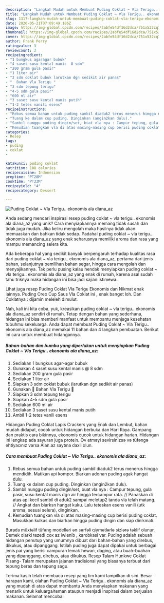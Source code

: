 ```yaml
---
description: "Langkah Mudah untuk Membuat Puding Coklat ~ Vla Terigu.. ekonomis ala diana_az yang Bikin Ngiler"
title: "Langkah Mudah untuk Membuat Puding Coklat ~ Vla Terigu.. ekonomis ala diana_az yang Bikin Ngiler"
slug: 1317-langkah-mudah-untuk-membuat-puding-coklat-vla-terigu-ekonomis-ala-diana-az-yang-bikin-ngiler
date: 2020-05-21T07:09:49.186Z
image: https://img-global.cpcdn.com/recipes/2abfe54df16d2dca/751x532cq70/puding-coklat-vla-terigu-ekonomis-ala-diana_az-foto-resep-utama.jpg
thumbnail: https://img-global.cpcdn.com/recipes/2abfe54df16d2dca/751x532cq70/puding-coklat-vla-terigu-ekonomis-ala-diana_az-foto-resep-utama.jpg
cover: https://img-global.cpcdn.com/recipes/2abfe54df16d2dca/751x532cq70/puding-coklat-vla-terigu-ekonomis-ala-diana_az-foto-resep-utama.jpg
author: Frank Perry
ratingvalue: 3
reviewcount: 3
recipeingredient:
- "1 bungkus agaragar bubuk"
- "4 saset susu kental manis  8 sdm"
- "200 gram gula pasir"
- "1 liter air"
- "3 sdm coklat bubuk larutkan dgn sedikit air panas"
- "  Bahan Vla Terigu "
- "3 sdm tepung terigu"
- "4-5 sdm gula pasir"
- "600 ml air"
- "3 saset susu kental manis putih"
- "1-2 tetes vanili esens"
recipeinstructions:
- "Rebus semua bahan untuk puding sambil diaduk2 terus menerus hingga mendidih. Matikan api kompor. Biarkan adonan puding agak hangat dulu."
- "Tuang ke dalam cup puding. Dinginkan (angin2kan dulu)."
- "Sambil nunggu puding dingin/set, buat vla nya : Campur tepung, gula pasir, susu kental manis dgn air hingga tercampur rata. // Panaskan di atas api kecil sambil di aduk2 sampai meletup2 tanda vla telah matang. // Angkat dan biarksn hangat kuku. Lalu teteskan esens vanili (utk aroma, sesuai selera), dinginkan."
- "Kemudian tuangkan vla di atas masing-masing cup berisi puding coklat. Masukkan kulkas dan biarkan hingga puding dingin dan siap dinikmati."
categories:
- Resep
tags:
- puding
- coklat
- 

katakunci: puding coklat  
nutrition: 108 calories
recipecuisine: Indonesian
preptime: "PT28M"
cooktime: "PT33M"
recipeyield: "4"
recipecategory: Dessert

---
```



![Puding Coklat ~ Vla Terigu.. ekonomis ala diana_az](https://img-global.cpcdn.com/recipes/2abfe54df16d2dca/751x532cq70/puding-coklat-vla-terigu-ekonomis-ala-diana_az-foto-resep-utama.jpg)

Anda sedang mencari inspirasi resep puding coklat ~ vla terigu.. ekonomis ala diana_az yang unik? Cara menyiapkannya memang tidak susah dan tidak juga mudah. Jika keliru mengolah maka hasilnya tidak akan memuaskan dan bahkan tidak sedap. Padahal puding coklat ~ vla terigu.. ekonomis ala diana_az yang enak seharusnya memiliki aroma dan rasa yang mampu memancing selera kita.

Ada beberapa hal yang sedikit banyak berpengaruh terhadap kualitas rasa dari puding coklat ~ vla terigu.. ekonomis ala diana_az, pertama dari jenis bahan, selanjutnya pemilihan bahan segar, hingga cara mengolah dan menyajikannya. Tak perlu pusing kalau hendak menyiapkan puding coklat ~ vla terigu.. ekonomis ala diana_az yang enak di rumah, karena asal sudah tahu triknya maka hidangan ini bisa jadi sajian istimewa.

Lihat juga resep Puding Coklat Vla Terigu Ekonomis dan Nikmat enak lainnya. Puding Oreo Cup Saus Vla Coklat ini , enak banget loh. Dan Coklatnya : dijamin meleleh dimulut.


Nah, kali ini kita coba, yuk, kreasikan puding coklat ~ vla terigu.. ekonomis ala diana_az sendiri di rumah. Tetap dengan bahan yang sederhana, hidangan ini bisa memberi manfaat untuk membantu menjaga kesehatan tubuhmu sekeluarga. Anda dapat membuat Puding Coklat ~ Vla Terigu.. ekonomis ala diana_az memakai 11 bahan dan 4 langkah pembuatan. Berikut ini cara untuk membuat hidangannya.

<!--inarticleads1-->

##### Bahan-bahan dan bumbu yang diperlukan untuk menyiapkan Puding Coklat ~ Vla Terigu.. ekonomis ala diana_az:

1. Sediakan 1 bungkus agar-agar bubuk
1. Gunakan 4 saset susu kental manis @ 8 sdm
1. Sediakan 200 gram gula pasir
1. Sediakan 1 liter air
1. Siapkan 3 sdm coklat bubuk (larutkan dgn sedikit air panas)
1. Gunakan  💠 Bahan Vla Terigu 💠
1. Siapkan 3 sdm tepung terigu
1. Siapkan 4-5 sdm gula pasir
1. Sediakan 600 ml air
1. Sediakan 3 saset susu kental manis putih
1. Ambil 1-2 tetes vanili esens


Hidangan Puding Coklat Lapis Crackers yang Enak dan Lembut, bahan mudah didapat, cocok untuk hidangan berbuka dan Hari Raya. Gampang dan praktis cara bikinnya, ekonomis cucok untuk hidangan harian. Hidangan ini lengkap ada sayuran juga protein. Ov etməyi sevirsinizsə və tüfəngə ehtiyacınız varsa Alan.az saytına daxil olun. 

<!--inarticleads2-->

##### Cara membuat Puding Coklat ~ Vla Terigu.. ekonomis ala diana_az:

1. Rebus semua bahan untuk puding sambil diaduk2 terus menerus hingga mendidih. Matikan api kompor. Biarkan adonan puding agak hangat dulu.
1. Tuang ke dalam cup puding. Dinginkan (angin2kan dulu).
1. Sambil nunggu puding dingin/set, buat vla nya : Campur tepung, gula pasir, susu kental manis dgn air hingga tercampur rata. // Panaskan di atas api kecil sambil di aduk2 sampai meletup2 tanda vla telah matang. // Angkat dan biarksn hangat kuku. Lalu teteskan esens vanili (utk aroma, sesuai selera), dinginkan.
1. Kemudian tuangkan vla di atas masing-masing cup berisi puding coklat. Masukkan kulkas dan biarkan hingga puding dingin dan siap dinikmati.


Burada müxtəlif tüfəng modelləri ən sərfəli qiymətlərlə sizlərə təklif olunur. Demek olarki tezedi cox az iwlenib , karobkasi var. Puding adalah sebuah hidangan penutup yang umumnya dibuat dari bahan-bahan yang direbus, dikukus, atau dipanggang. Istilah puding juga dapat dipakai untuk berbagai jenis pai yang berisi campuran lemak hewan, daging, atau buah-buahan yang dipanggang, direbus, atau dikukus. Resep Talam Hunkwe Coklat Pisang- Talam merupakan jajanan tradisional yang biasanya terbuat dari tepung beras dan tepung sagu. 

Terima kasih telah membaca resep yang tim kami tampilkan di sini. Besar harapan kami, olahan Puding Coklat ~ Vla Terigu.. ekonomis ala diana_az yang mudah di atas dapat membantu Anda menyiapkan makanan yang menarik untuk keluarga/teman ataupun menjadi inspirasi dalam berjualan makanan. Selamat mencoba!

